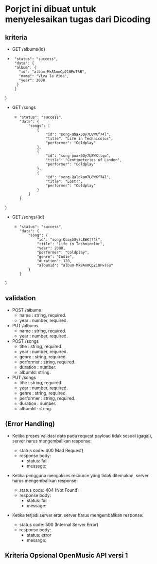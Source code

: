 # Porjct ini dibuat untuk menyelesaikan tugas dari Dicoding

 ## kriteria
 + GET /albums{id}
 - ```{
    "status": "success",
    "data": {
    "album": {
      "id": "album-Mk8AnmCp210PwT6B",
      "name": "Viva la Vida",
      "year": 2008
     }
    }
  }

+ GET /songs
  - ```{
    "status": "success",
    "data": {
        "songs": [
            {
                "id": "song-Qbax5Oy7L8WKf74l",
                "title": "Life in Technicolor",
                "performer": "Coldplay"
            },
            {
                "id": "song-poax5Oy7L8WKllqw",
                "title": "Centimeteries of London",
                "performer": "Coldplay"
            },
            {
                "id": "song-Qalokam7L8WKf74l",
                "title": "Lost!",
                "performer": "Coldplay"
            }
        ]
    }
}
+ GET /songs/{id}
  - ```{
    "status": "success",
    "data": {
        "song": {
            "id": "song-Qbax5Oy7L8WKf74l",
            "title": "Life in Technicolor",
            "year": 2008,
            "performer": "Coldplay",
            "genre": "Indie",
            "duration": 120,
            "albumId": "album-Mk8AnmCp210PwT6B"
        }
    }
}

## validation
 + POST /albums
   - name : string, required.
   - year : number, required.
 + PUT /albums
   - name : string, required.
   - year : number, required.
 + POST /songs
   - title : string, required.
   - year : number, required.
   - genre : string, required.
   - performer : string, required.
   - duration : number.
   - albumId: string.
 + PUT /songs
   - title : string, required.
   - year : number, required.
   - genre : string, required.
   - performer : string, required.
   - duration : number.
   - albumId : string.

## (Error Handling)

* Ketika proses validasi data pada request payload tidak sesuai (gagal), server harus mengembalikan response:
  - status code: 400 (Bad Request)
  - response body: 
    - status: fail
    - message: <apa pun selama tidak kosong>
  
* Ketika pengguna mengakses resource yang tidak ditemukan, server harus mengembalikan response:
  - status code: 404 (Not Found)
  - response body:
    - status: fail
    - message: <apa pun selama tidak kosong>

* Ketika terjadi server eror, server harus mengembalikan response:
  - status code: 500 (Internal Server Error)
  - response body:
    - status: error
    - message: <apa pun selama tidak kosong>


## Kriteria Opsional OpenMusic API versi 1



